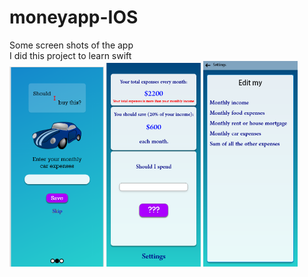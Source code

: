 # moneyapp-IOS
Some screen shots of the app\
I did this project to learn swift\
<img src="preview1.PNG" width="30%">
<img src="preview2.PNG" width="30%">
<img src="preview3.PNG" width="30%">
